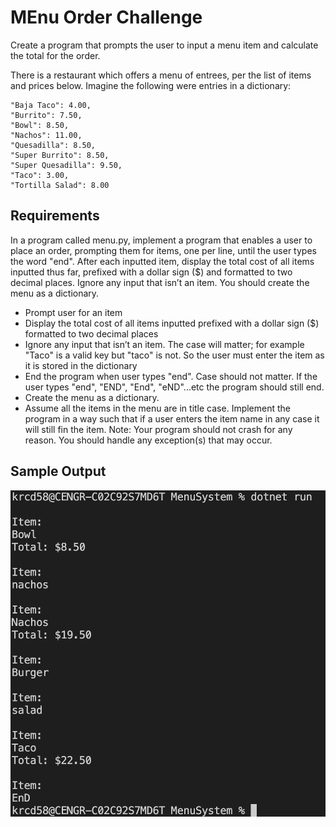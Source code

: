 # MEnu Order Challenge
Create a program that prompts the user to input a menu item and calculate the total  for the order.

There is a restaurant which offers a menu of entrees, per the list of items and prices below. Imagine the following were entries in a dictionary:

    "Baja Taco": 4.00,
    "Burrito": 7.50,
    "Bowl": 8.50,
    "Nachos": 11.00,
    "Quesadilla": 8.50,
    "Super Burrito": 8.50,
    "Super Quesadilla": 9.50,
    "Taco": 3.00,
    "Tortilla Salad": 8.00

## Requirements

In a program called menu.py, implement a program that enables a user to place an order, prompting them for items, one per line, until the user types the word "end". After each inputted item, display the total cost of all items inputted thus far, prefixed with a dollar sign ($) and formatted to two decimal places.  Ignore any input that isn’t an item. You should create the menu as a dictionary.

- Prompt user for an item
- Display the total cost of all items inputted prefixed with a dollar sign ($) formatted to two decimal places
- Ignore any input that isn’t an item. The case will matter; for example "Taco" is a valid key but "taco" is not. So the user must enter the item as it is stored in the dictionary
- End the program when user types "end". Case should not matter. If the user types "end", "END", "End", "eND"...etc the program should still end.
- Create the menu as a dictionary.
- Assume all the items in the menu are in title case. Implement the program in a way such that if a user enters the item name in any case it will still fin the item.
Note: Your program should not crash for any reason. You should handle any exception(s) that may occur.

## Sample Output

![menu](menu_output.png)
